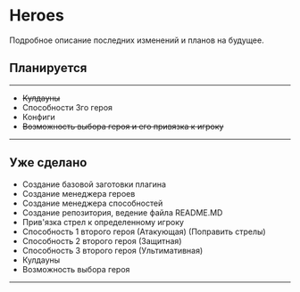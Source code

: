 # Heroes

Подробное описание последних изменений и планов на будущее.

## Планируется

***

* ~~Кулдауны~~
* Способности 3го героя
* Конфиги
* ~~Возможность выбора героя и его привязка к игроку~~

***

## Уже сделано
* Создание базовой заготовки плагина
* Создание менеджера героев
* Создание менеджера способностей
* Создание репозитория, ведение файла README.MD
* Прив'язка стрел к определенному игроку
* Способность 1 второго героя (Атакующая) (Поправить стрелы)
* Способность 2 второго героя (Защитная)
* Способность 3 второго героя (Ультимативная)
* Кулдауны
* Возможность выбора героя
***
